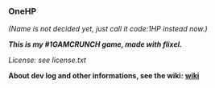 ### OneHP ###
*(Name is not decided yet, just call it code:1HP instead now.)*

***This is my #1GAMCRUNCH game, made with flixel.***

*License: see license.txt*

**About dev log and other informations, see the wiki:**
**[wiki](OneHP/wiki/Home)**
